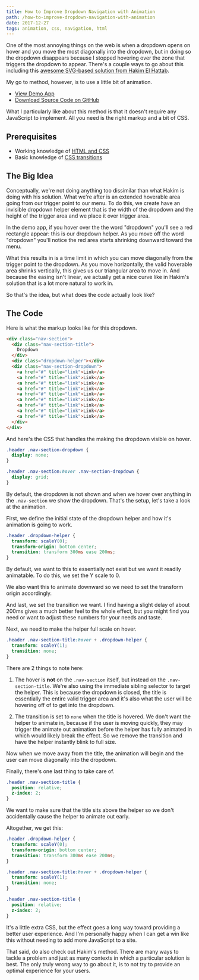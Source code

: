 ```yaml
---
title: How to Improve Dropdown Navigation with Animation
path: /how-to-improve-dropdown-navigation-with-animation
date: 2017-12-27
tags: animation, css, navigation, html
---
```


One of the most annoying things on the web is when a dropdown opens on hover and you move the most diagonally into the dropdown, but in doing so the dropdown disappears because I stopped hovering over the zone that triggers the dropdown to appear. There's a couple ways to go about this including this [awesome SVG-based solution from Hakim El Hattab](https://team.slides.com/hakimel/cssday-2019#/).

My go to method, however, is to use a little bit of animation.

* [View Demo App](https://better-dropdown.glitch.me/)
* [Download Source Code on GitHub](https://github.com/arkmuntasser/better-dropdown)

What I particularly like about this method is that it doesn't require any JavaScript to implement. All you need is the right markup and a bit of CSS.

## Prerequisites

* Working knowledge of [HTML and CSS](https://internetingishard.com/html-and-css/)
* Basic knowledge of [CSS transitions](https://developer.mozilla.org/en-US/docs/Web/CSS/CSS_Transitions/Using_CSS_transitions)

## The Big Idea

Conceptually, we're not doing anything too dissimilar than what Hakim is doing with his solution. What we're after is an extended hoverable area going from our trigger point to our menu. To do this, we create have an invisible dropdown helper element that is the width of the dropdown and the height of the trigger area and we place it over trigger area.

In the demo app, if you hover over the the word "dropdown" you'll see a red rectangle appear: this is our dropdown helper. As you move off the word "dropdown" you'll notice the red area starts shrinking downward toward the menu.

What this results in is a time limit in which you can move diagonally from the trigger point to the dropdown. As you move horizontally, the valid hoverable area shrinks vertically, this gives us our triangular area to move in. And because the easing isn't linear, we actually get a nice curve like in Hakim's solution that is a lot more natural to work in.

So that's the idea, but what does the code actually look like?

## The Code

Here is what the markup looks like for this dropdown.

```html
<div class="nav-section">
  <div class="nav-section-title">
    Dropdown
  </div>
  <div class="dropdown-helper"></div>
  <div class="nav-section-dropdown">
    <a href="#" title="link">Link</a>
    <a href="#" title="link">Link</a>
    <a href="#" title="link">Link</a>
    <a href="#" title="link">Link</a>
    <a href="#" title="link">Link</a>
    <a href="#" title="link">Link</a>
    <a href="#" title="link">Link</a>
    <a href="#" title="link">Link</a>
    <a href="#" title="link">Link</a>
  </div>
</div>
```

And here's the CSS that handles the making the dropdown visible on hover.

```css
.header .nav-section-dropdown {
  display: none;
}

.header .nav-section:hover .nav-section-dropdown {
  display: grid;
}
```

By default, the dropdown is not shown and when we hover over anything in the `.nav-section` we show the dropdown. That's the setup, let's take a look at the animation.

First, we define the initial state of the dropdown helper and how it's animation is going to work.

```css
.header .dropdown-helper {
  transform: scaleY(0);
  transform-origin: bottom center;
  transition: transform 300ms ease 200ms;
}
```

By default, we want to this to essentially not exist but we want it readily animatable. To do this, we set the Y scale to 0.

We also want this to animate downward so we need to set the transform origin accordingly.

And last, we set the transition we want. I find having a slight delay of about 200ms gives a much better feel to the whole effect, but you might find you need or want to adjust these numbers for your needs and taste.

Next, we need to make the helper full scale on hover.

```css
.header .nav-section-title:hover + .dropdown-helper {
  transform: scaleY(1);
  transition: none;
}
```

There are 2 things to note here:

1. The hover is **not** on the `.nav-section` itself, but instead on the `.nav-section-title`. We're also using the immediate sibling selector to target the helper. This is because the dropdown is closed, the title is essentially the entire valid trigger area and it's also what the user will be hovering off of to get into the dropdown.

2. The transition is set to `none` when the title is hovered. We don't want the helper to animate in, because if the user is moving quickly, they may trigger the animate out animation before the helper has fully animated in which would likely break the effect. So we remove the transition and have the helper instantly blink to full size.

Now when we move away from the title, the animation will begin and the user can move diagonally into the dropdown.

Finally, there's one last thing to take care of.

```css
.header .nav-section-title {
  position: relative;
  z-index: 2;
}
```

We want to make sure that the title sits above the helper so we don't accidentally cause the helper to animate out early.

Altogether, we get this:

```css
.header .dropdown-helper {
  transform: scaleY(0);
  transform-origin: bottom center;
  transition: transform 300ms ease 200ms;
}

.header .nav-section-title:hover + .dropdown-helper {
  transform: scaleY(1);
  transition: none;
}

.header .nav-section-title {
  position: relative;
  z-index: 2;
}
```

It's a little extra CSS, but the effect goes a long way toward providing a better user experience. And I'm personally happy when I can get a win like this without needing to add more JavaScript to a site.

That said, do also check out Hakim's method. There are many ways to tackle a problem and just as many contexts in which a particular solution is best. The only truly wrong way to go about it, is to not try to provide an optimal experience for your users.
